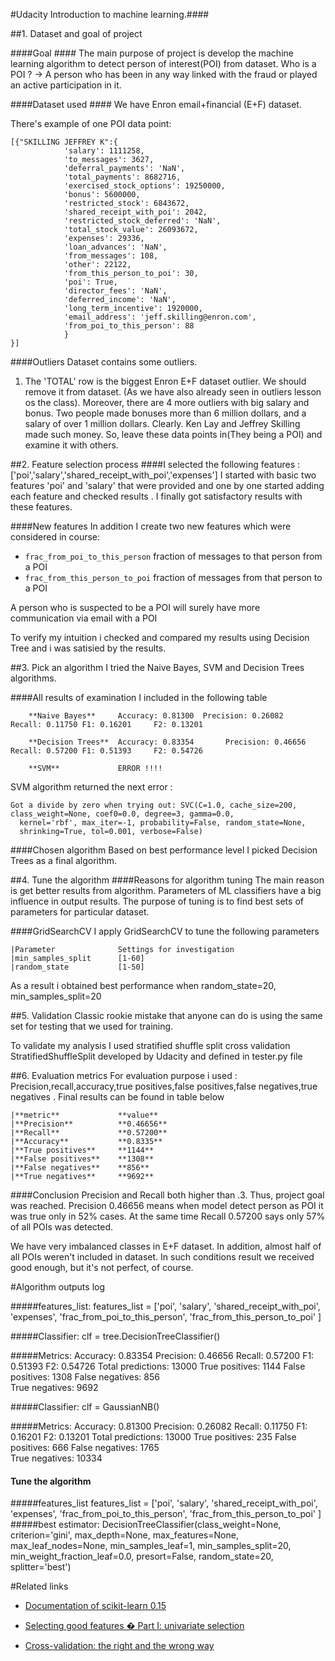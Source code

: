 #Udacity Introduction to machine learning.####

##1. Dataset and goal of project

####Goal ####
The main purpose of project is develop the machine learning algorithm to detect person of interest(POI) from dataset.
Who is a POI ?
-> A person who has been in any way linked with the fraud or played an active participation in it.

####Dataset used ####
We have Enron email+financial (E+F) dataset. 

There's example of one POI data point: 

	[{"SKILLING JEFFREY K":{
				'salary': 1111258, 
				'to_messages': 3627, 
				'deferral_payments': 'NaN', 
				'total_payments': 8682716, 
				'exercised_stock_options': 19250000, 
				'bonus': 5600000, 
				'restricted_stock': 6843672, 
				'shared_receipt_with_poi': 2042, 
				'restricted_stock_deferred': 'NaN', 
				'total_stock_value': 26093672, 
				'expenses': 29336, 
				'loan_advances': 'NaN', 
				'from_messages': 108, 
				'other': 22122, 
				'from_this_person_to_poi': 30, 
				'poi': True, 
				'director_fees': 'NaN', 
				'deferred_income': 'NaN', 
				'long_term_incentive': 1920000, 
				'email_address': 'jeff.skilling@enron.com', 
				'from_poi_to_this_person': 88
				}
	}]

####Outliers
Dataset contains some outliers. 

1) The 'TOTAL' row is the biggest Enron E+F dataset outlier. We should remove it from dataset.
	(As we have also already seen in outliers lesson os the class).
Moreover, there are  4 more outliers with big salary and bonus. Two people made bonuses more than 6 million dollars, and a salary of over 1 million dollars. 
Clearly. Ken Lay and Jeffrey Skilling made such money. So, leave these data points in(They being a POI) and examine it with others.

##2. Feature selection process
####I selected the following features : ['poi','salary','shared_receipt_with_poi','expenses']
I started with basic two features 'poi' and 'salary' that were provided and one by one started adding each feature
and checked results . I finally got satisfactory results with these features.

####New features
In addition I create two new features which were considered in course:
* `frac_from_poi_to_this_person` fraction of messages to that person from a POI
* `frac_from_this_person_to_poi` fraction of messages from that person to a POI

A person who is suspected to be a POI will surely have more communication via email with a POI
 
To verify my intuition i checked and compared my results using Decision Tree and i was satisied by the results.

##3. Pick an algorithm
I tried the Naive Bayes, SVM and Decision Trees algorithms. 

####All results of examination I included in the following table


		**Naive Bayes**		Accuracy: 0.81300  Precision: 0.26082      Recall: 0.11750 F1: 0.16201     F2: 0.13201

		**Decision Trees**	Accuracy: 0.83354       Precision: 0.46656      Recall: 0.57200 F1: 0.51393     F2: 0.54726

		**SVM**				ERROR !!!!

SVM algorithm returned the next error :
```
Got a divide by zero when trying out: SVC(C=1.0, cache_size=200, class_weight=None, coef0=0.0, degree=3, gamma=0.0,
  kernel='rbf', max_iter=-1, probability=False, random_state=None,
  shrinking=True, tol=0.001, verbose=False)
```

####Chosen algorithm
Based on best performance level I picked Decision Trees as a final algorithm.

##4. Tune the algorithm
####Reasons for algorithm tuning
The main reason is get better results from algorithm. Parameters of ML classifiers have a big influence in output results. 
The purpose of tuning is to find best sets of parameters for particular dataset.

####GridSearchCV
I apply GridSearchCV to tune the following parameters

	|Parameter          	Settings for investigation
	|min_samples_split	 	[1-60]                    
	|random_state	     	[1-50]                    


As a result i obtained best performance when random_state=20, min_samples_split=20 

##5. Validation
Classic rookie mistake that anyone can do is using the same set for testing that we used for training.

To validate my analysis I used stratified shuffle split cross validation StratifiedShuffleSplit developed by Udacity and defined in tester.py file

##6. Evaluation metrics
For evaluation purpose i used : Precision,recall,accuracy,true positives,false positives,false negatives,true negatives .
Final results can be found in table below

	|**metric**				**value**
	|**Precision**			**0.46656**
	|**Recall**				**0.57200**
	|**Accuracy** 			**0.8335**
	|**True positives** 	**1144**
	|**False positives**	**1308**
	|**False negatives**	**856**
	|**True negatives**		**9692**

	
####Conclusion
Precision and Recall  both higher than .3. Thus, project goal was reached.
Precision 0.46656 means when model detect person as POI it was true only in 52% cases. 
At the same time Recall 0.57200 says only 57% of all POIs was detected.

We have very imbalanced classes in E+F dataset. In addition, almost half of all POIs weren't included in dataset. 
In such conditions result we received good enough, but it's not perfect, of course.

#Algorithm outputs log

#####features_list: 
	features_list = ['poi',
                 	'salary',
                 	'shared_receipt_with_poi',
                 	'expenses',
                 	'frac_from_poi_to_this_person',
                 	'frac_from_this_person_to_poi'
                 ]
				 
#####Classifier:
	clf = tree.DecisionTreeClassifier()

#####Metrics:
	 Accuracy: 0.83354       Precision: 0.46656      Recall: 0.57200   F1: 0.51393     F2: 0.54726
     Total predictions: 13000 	True positives: 1144    False positives: 1308   False negatives:  856  
     True negatives: 9692

#####Classifier:
	clf = GaussianNB()

#####Metrics:
	 Accuracy: 0.81300       Precision: 0.26082      Recall: 0.11750 F1: 0.16201     F2: 0.13201
     Total predictions: 13000        True positives:  235    False positives:  666   False negatives: 1765  
     True negatives: 10334

#### Tune the algorithm
#####features_list
	features_list = ['poi',
                 	'salary',
                 	'shared_receipt_with_poi',
                 	'expenses',
                 	'frac_from_poi_to_this_person',
                 	'frac_from_this_person_to_poi'
                 ]
#####best estimator:
	DecisionTreeClassifier(class_weight=None, criterion='gini', max_depth=None,
            max_features=None, max_leaf_nodes=None, min_samples_leaf=1,
            min_samples_split=20, min_weight_fraction_leaf=0.0,
            presort=False, random_state=20, splitter='best')


#Related links
- [Documentation of scikit-learn 0.15][1]
- [Selecting good features � Part I: univariate selection][2]
- [Cross-validation: the right and the wrong way][3]


	[1]: http://scikit-learn.org/stable/documentation.html
	[2]: http://blog.datadive.net/selecting-good-features-part-i-univariate-selection/
	[3]: http://scikit-learn.org/stable/modules/cross_validation.html 
